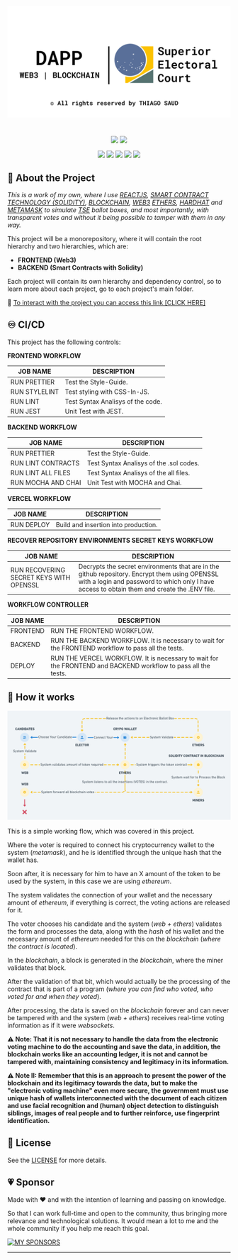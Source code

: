 ![SOCIAL PREVIEW](https://raw.githubusercontent.com/thiagosaud/dApp-superior-electoral-court/main/temp/imgs/social-preview.png 'DAPP SUPERIOR ELECTORAL COURT BY THIAGO SAUD')

#

<p align="center">
  <img src="https://img.shields.io/github/stars/thiagosaud/dApp-superior-electoral-court?style=social" />
  <img src="https://img.shields.io/github/forks/thiagosaud/dApp-superior-electoral-court?style=social" />
</p>

<p align="center">
  <img src="https://img.shields.io/github/license/thiagosaud/dApp-superior-electoral-court?color=%2362df5e&logoColor=%2362df5e" />
  <img src="https://img.shields.io/github/sponsors/thiagosaud?color=%2362df5e&logoColor=%2362df5e" />
  <img src="https://img.shields.io/github/languages/count/thiagosaud/dApp-superior-electoral-court?color=%2362df5e&logoColor=%2362df5e" />
  <img src="https://img.shields.io/github/v/release/thiagosaud/dApp-superior-electoral-court?include_prereleases?color=%2362df5e&logoColor=%2362df5e" />
  <img src="https://img.shields.io/github/last-commit/thiagosaud/dApp-superior-electoral-court?color=%2362df5e&logoColor=%2362df5e" />
</p>

## :rocket: About the Project

_This is a work of my own, where I use [REACTJS](https://reactjs.org/), [SMART CONTRACT TECHNOLOGY (SOLIDITY)](https://docs.soliditylang.org/en/v0.8.17/), [BLOCKCHAIN](https://en.wikipedia.org/wiki/Blockchain), [WEB3](https://web3.foundation/about/) [ETHERS](https://www.npmjs.com/package/ethers), [HARDHAT](https://hardhat.org/hardhat-runner/docs/) and [METAMASK](https://metamask.io/) to simulate [TSE](https://www.tse.jus.br/) ballot boxes, and most importantly, with transparent votes and without it being possible to tamper with them in any way._

This project will be a monorepository, where it will contain the root hierarchy and two hierarchies, which are:

- **FRONTEND (Web3)**
- **BACKEND (Smart Contracts with Solidity)**

Each project will contain its own hierarchy and dependency control, so to learn more about each project, go to each project's main folder.

:link: [To interact with the project you can access this link [CLICK HERE]](https://dapp-superior-electoral-court-thiagosaud.vercel.app/)

## :infinity: CI/CD

This project has the following controls:

**FRONTEND WORKFLOW**

| JOB NAME      | DESCRIPTION                       |
| ------------- | --------------------------------- |
| RUN PRETTIER  | Test the Style-Guide.             |
| RUN STYLELINT | Test styling with CSS-In-JS.      |
| RUN LINT      | Test Syntax Analisys of the code. |
| RUN JEST      | Unit Test with JEST.              |

**BACKEND WORKFLOW**

| JOB NAME           | DESCRIPTION                             |
| ------------------ | --------------------------------------- |
| RUN PRETTIER       | Test the Style-Guide.                   |
| RUN LINT CONTRACTS | Test Syntax Analisys of the .sol codes. |
| RUN LINT ALL FILES | Test Syntax Analisys of the all files.  |
| RUN MOCHA AND CHAI | Unit Test with MOCHA and Chai.          |

**VERCEL WORKFLOW**

| JOB NAME   | DESCRIPTION                          |
| ---------- | ------------------------------------ |
| RUN DEPLOY | Build and insertion into production. |

**RECOVER REPOSITORY ENVIRONMENTS SECRET KEYS WORKFLOW**

| JOB NAME                                | DESCRIPTION                                                                                                                                                                                   |
| --------------------------------------- | --------------------------------------------------------------------------------------------------------------------------------------------------------------------------------------------- |
| RUN RECOVERING SECRET KEYS WITH OPENSSL | Decrypts the secret environments that are in the github repository. Encrypt them using OPENSSL with a login and password to which only I have access to obtain them and create the .ENV file. |

**WORKFLOW CONTROLLER**

| JOB NAME | DESCRIPTION                                                                                                   |
| -------- | ------------------------------------------------------------------------------------------------------------- |
| FRONTEND | RUN THE FRONTEND WORKFLOW.                                                                                    |
| BACKEND  | RUN THE BACKEND WORKFLOW. It is necessary to wait for the FRONTEND workflow to pass all the tests.            |
| DEPLOY   | RUN THE VERCEL WORKFLOW. It is necessary to wait for the FRONTEND and BACKEND workflow to pass all the tests. |

## :electric_plug: How it works

![HOW IT WORKS PREVIEW](https://raw.githubusercontent.com/thiagosaud/dApp-superior-electoral-court/main/temp/imgs/how-its-work.png 'DAPP SUPERIOR ELECTORAL COURT BY THIAGO SAUD')

This is a simple working flow, which was covered in this project.

Where the voter is required to connect his cryptocurrency wallet to the system (_metamask_), and he is identified through the unique hash that the wallet has.

Soon after, it is necessary for him to have an X amount of the token to be used by the system, in this case we are using _ethereum_.

The system validates the connection of your wallet and the necessary amount of _ethereum_, if everything is correct, the voting actions are released for it.

The voter chooses his candidate and the system (_web + ethers_) validates the form and processes the data, along with the _hash_ of his wallet and the necessary amount of _ethereum_ needed for this on the _blockchain_ (_where the contract is located_).

In the _blockchain_, a block is generated in the _blockchain_, where the miner validates that block.

After the validation of that bit, which would actually be the processing of the contract that is part of a program (_where you can find who voted, who voted for and when they voted_).

After processing, the data is saved on the _blockchain_ forever and can never be tampered with and the system (_web + ethers_) receives real-time voting information as if it were _websockets_.

**⚠️ Note: That it is not necessary to handle the data from the electronic voting machine to do the accounting and save the data, in addition, the blockchain works like an accounting ledger, it is not and cannot be tampered with, maintaining consistency and legitimacy in its information.**

**⚠️ Note II: Remember that this is an approach to present the power of the blockchain and its legitimacy towards the data, but to make the "electronic voting machine" even more secure, the government must use unique hash of wallets interconnected with the document of each citizen and use facial recognition and (human) object detection to distinguish siblings, images of real people and to further reinforce, use fingerprint identification.**

## :memo: License

See the [LICENSE](LICENSE) for more details.

## :heartpulse: Sponsor

Made with ♥ and with the intention of learning and passing on knowledge.

So that I can work full-time and open to the community, thus bringing more relevance and technological solutions. It would mean a lot to me and the whole community if you help me reach this goal.

[![MY SPONSORS](https://img.shields.io/static/v1?label=SPONSOR&message=CLICK&style=for-the-badge&logo=GitHubSponsors&color=EA4AAA)](https://github.com/sponsors/thiagosaud)

---
